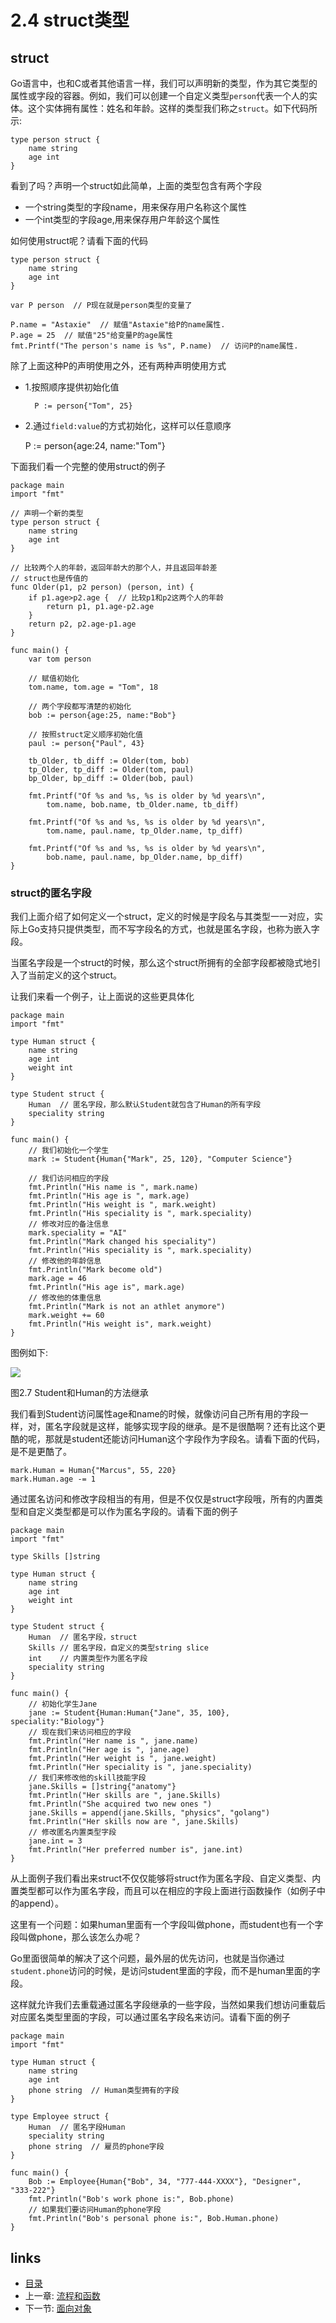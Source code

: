 # 2.4 struct类型
## struct
Go语言中，也和C或者其他语言一样，我们可以声明新的类型，作为其它类型的属性或字段的容器。例如，我们可以创建一个自定义类型`person`代表一个人的实体。这个实体拥有属性：姓名和年龄。这样的类型我们称之`struct`。如下代码所示:

	type person struct {
		name string
		age int
	}
看到了吗？声明一个struct如此简单，上面的类型包含有两个字段
- 一个string类型的字段name，用来保存用户名称这个属性
- 一个int类型的字段age,用来保存用户年龄这个属性

如何使用struct呢？请看下面的代码

	type person struct {
		name string
		age int
	}

	var P person  // P现在就是person类型的变量了

	P.name = "Astaxie"  // 赋值"Astaxie"给P的name属性.
	P.age = 25  // 赋值"25"给变量P的age属性
	fmt.Printf("The person's name is %s", P.name)  // 访问P的name属性.
除了上面这种P的声明使用之外，还有两种声明使用方式

- 1.按照顺序提供初始化值

		P := person{"Tom", 25}

- 2.通过`field:value`的方式初始化，这样可以任意顺序

	P := person{age:24, name:"Tom"}

下面我们看一个完整的使用struct的例子

	package main
	import "fmt"

	// 声明一个新的类型
	type person struct {
		name string
		age int
	}

	// 比较两个人的年龄，返回年龄大的那个人，并且返回年龄差
	// struct也是传值的
	func Older(p1, p2 person) (person, int) {
		if p1.age>p2.age {  // 比较p1和p2这两个人的年龄
			return p1, p1.age-p2.age
		}
		return p2, p2.age-p1.age
	}

	func main() {
		var tom person

		// 赋值初始化
		tom.name, tom.age = "Tom", 18

		// 两个字段都写清楚的初始化
		bob := person{age:25, name:"Bob"}

		// 按照struct定义顺序初始化值
		paul := person{"Paul", 43}

		tb_Older, tb_diff := Older(tom, bob)
		tp_Older, tp_diff := Older(tom, paul)
		bp_Older, bp_diff := Older(bob, paul)

		fmt.Printf("Of %s and %s, %s is older by %d years\n",
			tom.name, bob.name, tb_Older.name, tb_diff)

		fmt.Printf("Of %s and %s, %s is older by %d years\n",
			tom.name, paul.name, tp_Older.name, tp_diff)

		fmt.Printf("Of %s and %s, %s is older by %d years\n",
			bob.name, paul.name, bp_Older.name, bp_diff)
	}

### struct的匿名字段
我们上面介绍了如何定义一个struct，定义的时候是字段名与其类型一一对应，实际上Go支持只提供类型，而不写字段名的方式，也就是匿名字段，也称为嵌入字段。

当匿名字段是一个struct的时候，那么这个struct所拥有的全部字段都被隐式地引入了当前定义的这个struct。

让我们来看一个例子，让上面说的这些更具体化

	package main
	import "fmt"

	type Human struct {
		name string
		age int
		weight int
	}

	type Student struct {
		Human  // 匿名字段，那么默认Student就包含了Human的所有字段
		speciality string
	}

	func main() {
		// 我们初始化一个学生
		mark := Student{Human{"Mark", 25, 120}, "Computer Science"}

		// 我们访问相应的字段
		fmt.Println("His name is ", mark.name)
		fmt.Println("His age is ", mark.age)
		fmt.Println("His weight is ", mark.weight)
		fmt.Println("His speciality is ", mark.speciality)
		// 修改对应的备注信息
		mark.speciality = "AI"
		fmt.Println("Mark changed his speciality")
		fmt.Println("His speciality is ", mark.speciality)
		// 修改他的年龄信息
		fmt.Println("Mark become old")
		mark.age = 46
		fmt.Println("His age is", mark.age)
		// 修改他的体重信息
		fmt.Println("Mark is not an athlet anymore")
		mark.weight += 60
		fmt.Println("His weight is", mark.weight)
	}

图例如下:

![](images/2.4.student_struct.png?raw=true)

图2.7 Student和Human的方法继承

我们看到Student访问属性age和name的时候，就像访问自己所有用的字段一样，对，匿名字段就是这样，能够实现字段的继承。是不是很酷啊？还有比这个更酷的呢，那就是student还能访问Human这个字段作为字段名。请看下面的代码，是不是更酷了。

	mark.Human = Human{"Marcus", 55, 220}
	mark.Human.age -= 1

通过匿名访问和修改字段相当的有用，但是不仅仅是struct字段哦，所有的内置类型和自定义类型都是可以作为匿名字段的。请看下面的例子

	package main
	import "fmt"

	type Skills []string

	type Human struct {
		name string
		age int
		weight int
	}

	type Student struct {
		Human  // 匿名字段，struct
		Skills // 匿名字段，自定义的类型string slice
		int    // 内置类型作为匿名字段
		speciality string
	}

	func main() {
		// 初始化学生Jane
		jane := Student{Human:Human{"Jane", 35, 100}, speciality:"Biology"}
		// 现在我们来访问相应的字段
		fmt.Println("Her name is ", jane.name)
		fmt.Println("Her age is ", jane.age)
		fmt.Println("Her weight is ", jane.weight)
		fmt.Println("Her speciality is ", jane.speciality)
		// 我们来修改他的skill技能字段
		jane.Skills = []string{"anatomy"}
		fmt.Println("Her skills are ", jane.Skills)
		fmt.Println("She acquired two new ones ")
		jane.Skills = append(jane.Skills, "physics", "golang")
		fmt.Println("Her skills now are ", jane.Skills)
		// 修改匿名内置类型字段
		jane.int = 3
		fmt.Println("Her preferred number is", jane.int)
	}

从上面例子我们看出来struct不仅仅能够将struct作为匿名字段、自定义类型、内置类型都可以作为匿名字段，而且可以在相应的字段上面进行函数操作（如例子中的append）。

这里有一个问题：如果human里面有一个字段叫做phone，而student也有一个字段叫做phone，那么该怎么办呢？

Go里面很简单的解决了这个问题，最外层的优先访问，也就是当你通过`student.phone`访问的时候，是访问student里面的字段，而不是human里面的字段。

这样就允许我们去重载通过匿名字段继承的一些字段，当然如果我们想访问重载后对应匿名类型里面的字段，可以通过匿名字段名来访问。请看下面的例子

	package main
	import "fmt"

	type Human struct {
		name string
		age int
		phone string  // Human类型拥有的字段
	}

	type Employee struct {
		Human  // 匿名字段Human
		speciality string
		phone string  // 雇员的phone字段
	}

	func main() {
		Bob := Employee{Human{"Bob", 34, "777-444-XXXX"}, "Designer", "333-222"}
		fmt.Println("Bob's work phone is:", Bob.phone)
		// 如果我们要访问Human的phone字段
		fmt.Println("Bob's personal phone is:", Bob.Human.phone)
	}


## links
   * [目录](<preface.md>)
   * 上一章: [流程和函数](<02.3.md>)
   * 下一节: [面向对象](<02.5.md>)
